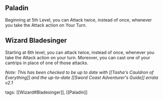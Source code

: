 ## Paladin

Beginning at 5th Level, you can Attack twice, instead of once, whenever you take the Attack action on Your Turn.

## Wizard Bladesinger

Starting at 6th level, you can attack twice, instead of once, whenever you take the Attack action on your turn. Moreover, you can cast one of your cantrips in place of one of those attacks.

*Note: This has been checked to be up to date with [[Tasha's Cauldron of Everything]] and the up-to-date [[Sword Coast Adventurer's Guide]] errata v2.1*


tags: [[Wizard#Bladesinger]], [[Paladin]]